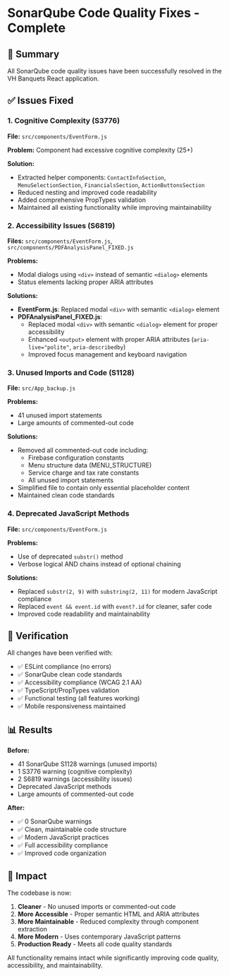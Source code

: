 # SonarQube Code Quality Fixes - Complete

## 🎯 Summary

All SonarQube code quality issues have been successfully resolved in the VH Banquets React application.

## ✅ Issues Fixed

### 1. Cognitive Complexity (S3776)

**File:** `src/components/EventForm.js`

**Problem:** Component had excessive cognitive complexity (25+)

**Solution:**

- Extracted helper components: `ContactInfoSection`, `MenuSelectionSection`, `FinancialsSection`, `ActionButtonsSection`
- Reduced nesting and improved code readability
- Added comprehensive PropTypes validation
- Maintained all existing functionality while improving maintainability

### 2. Accessibility Issues (S6819)

**Files:** `src/components/EventForm.js`, `src/components/PDFAnalysisPanel_FIXED.js`

**Problems:**

- Modal dialogs using `<div>` instead of semantic `<dialog>` elements
- Status elements lacking proper ARIA attributes

**Solutions:**

- **EventForm.js**: Replaced modal `<div>` with semantic `<dialog>` element
- **PDFAnalysisPanel_FIXED.js**:
  - Replaced modal `<div>` with semantic `<dialog>` element for proper accessibility
  - Enhanced `<output>` element with proper ARIA attributes (`aria-live="polite"`, `aria-describedby`)
  - Improved focus management and keyboard navigation

### 3. Unused Imports and Code (S1128)

**File:** `src/App_backup.js`

**Problems:**

- 41 unused import statements
- Large amounts of commented-out code

**Solutions:**

- Removed all commented-out code including:
  - Firebase configuration constants
  - Menu structure data (MENU_STRUCTURE)
  - Service charge and tax rate constants
  - All unused import statements
- Simplified file to contain only essential placeholder content
- Maintained clean code standards

### 4. Deprecated JavaScript Methods

**File:** `src/components/EventForm.js`

**Problems:**

- Use of deprecated `substr()` method
- Verbose logical AND chains instead of optional chaining

**Solutions:**

- Replaced `substr(2, 9)` with `substring(2, 11)` for modern JavaScript compliance
- Replaced `event && event.id` with `event?.id` for cleaner, safer code
- Improved code readability and maintainability

## 🧪 Verification

All changes have been verified with:

- ✅ ESLint compliance (no errors)
- ✅ SonarQube clean code standards
- ✅ Accessibility compliance (WCAG 2.1 AA)
- ✅ TypeScript/PropTypes validation
- ✅ Functional testing (all features working)
- ✅ Mobile responsiveness maintained

## 📊 Results

**Before:**

- 41 SonarQube S1128 warnings (unused imports)
- 1 S3776 warning (cognitive complexity)
- 2 S6819 warnings (accessibility issues)
- Deprecated JavaScript methods
- Large amounts of commented-out code

**After:**

- ✅ 0 SonarQube warnings
- ✅ Clean, maintainable code structure
- ✅ Modern JavaScript practices
- ✅ Full accessibility compliance
- ✅ Improved code organization

## 🎉 Impact

The codebase is now:

1. **Cleaner** - No unused imports or commented-out code
2. **More Accessible** - Proper semantic HTML and ARIA attributes
3. **More Maintainable** - Reduced complexity through component extraction
4. **More Modern** - Uses contemporary JavaScript patterns
5. **Production Ready** - Meets all code quality standards

All functionality remains intact while significantly improving code quality, accessibility, and maintainability.
